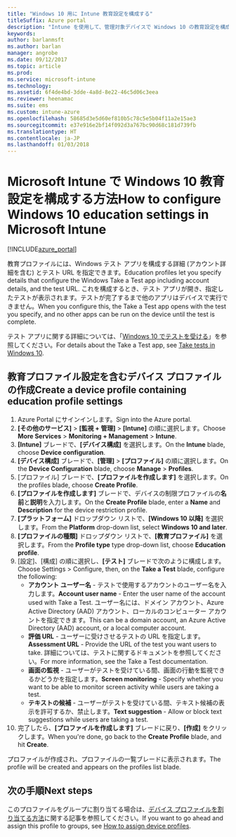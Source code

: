 ```yaml
---
title: "Windows 10 用に Intune 教育設定を構成する"
titleSuffix: Azure portal
description: "Intune を使用して、管理対象デバイスで Windows 10 の教育設定を構成する方法について説明します。\""
keywords: 
author: barlanmsft
ms.author: barlan
manager: angrobe
ms.date: 09/12/2017
ms.topic: article
ms.prod: 
ms.service: microsoft-intune
ms.technology: 
ms.assetid: 6f4de4bd-3dde-4a8d-8e22-46c5d06c3eea
ms.reviewer: heenamac
ms.suite: ems
ms.custom: intune-azure
ms.openlocfilehash: 58685d3e5d60ef810b5c78c5e5b04f11a2e15ae3
ms.sourcegitcommit: e37e916e2bf14f092d3a767bc90d68c181d739fb
ms.translationtype: HT
ms.contentlocale: ja-JP
ms.lasthandoff: 01/03/2018
---
```

# <a name="how-to-configure-windows-10-education-settings-in-microsoft-intune"></a><span data-ttu-id="d0111-103">Microsoft Intune で Windows 10 教育設定を構成する方法</span><span class="sxs-lookup"><span data-stu-id="d0111-103">How to configure Windows 10 education settings in Microsoft Intune</span></span>

[!INCLUDE[azure_portal](./includes/azure_portal.md)]

<span data-ttu-id="d0111-104">教育プロファイルには、Windows テスト アプリを構成する詳細 (アカウント詳細を含む) とテスト URL を指定できます。</span><span class="sxs-lookup"><span data-stu-id="d0111-104">Education profiles let you specify details that configure the Windows Take a Test app including account details, and the test URL.</span></span> <span data-ttu-id="d0111-105">これを構成するとき、テスト アプリが開き、指定したテストが表示されます。テストが完了するまで他のアプリはデバイスで実行できません。</span><span class="sxs-lookup"><span data-stu-id="d0111-105">When you configure this, the Take a Test app opens with the test you specify, and no other apps can be run on the device until the test is complete.</span></span>

<span data-ttu-id="d0111-106">テスト アプリに関する詳細については、「[Windows 10 でテストを受ける](https://docs.microsoft.com/education/windows/take-tests-in-windows-10)」を参照してください。</span><span class="sxs-lookup"><span data-stu-id="d0111-106">For details about the Take a Test app, see [Take tests in Windows 10](https://docs.microsoft.com/education/windows/take-tests-in-windows-10).</span></span>

## <a name="create-a-device-profile-containing-education-profile-settings"></a><span data-ttu-id="d0111-107">教育プロファイル設定を含むデバイス プロファイルの作成</span><span class="sxs-lookup"><span data-stu-id="d0111-107">Create a device profile containing education profile settings</span></span>

1. <span data-ttu-id="d0111-108">Azure Portal にサインインします。</span><span class="sxs-lookup"><span data-stu-id="d0111-108">Sign into the Azure portal.</span></span>
2. <span data-ttu-id="d0111-109">**[その他のサービス]** > **[監視 + 管理]** > **[Intune]** の順に選択します。</span><span class="sxs-lookup"><span data-stu-id="d0111-109">Choose **More Services** > **Monitoring + Management** > **Intune**.</span></span>
3. <span data-ttu-id="d0111-110">**[Intune]** ブレードで、**[デバイス構成]** を選択します。</span><span class="sxs-lookup"><span data-stu-id="d0111-110">On the **Intune** blade, choose **Device configuration**.</span></span>
2. <span data-ttu-id="d0111-111">**[デバイス構成]** ブレードで、**[管理]** > **[プロファイル]** の順に選択します。</span><span class="sxs-lookup"><span data-stu-id="d0111-111">On the **Device Configuration** blade, choose **Manage** > **Profiles**.</span></span>
3. <span data-ttu-id="d0111-112">[プロファイル] ブレードで、**[プロファイルを作成します]** を選択します。</span><span class="sxs-lookup"><span data-stu-id="d0111-112">On the profiles blade, choose **Create Profile**.</span></span>
4. <span data-ttu-id="d0111-113">**[プロファイルを作成します]** ブレードで、デバイスの制限プロファイルの**名前**と**説明**を入力します。</span><span class="sxs-lookup"><span data-stu-id="d0111-113">On the **Create Profile** blade, enter a **Name** and **Description** for the device restriction profile.</span></span>
5. <span data-ttu-id="d0111-114">**[プラットフォーム]** ドロップダウン リストで、**[Windows 10 以降]** を選択します。</span><span class="sxs-lookup"><span data-stu-id="d0111-114">From the **Platform** drop-down list, select **Windows 10 and later**.</span></span>
6. <span data-ttu-id="d0111-115">**[プロファイルの種類]** ドロップダウン リストで、**[教育プロファイル]** を選択します。</span><span class="sxs-lookup"><span data-stu-id="d0111-115">From the **Profile type** type drop-down list, choose **Education profile**.</span></span> 
7. <span data-ttu-id="d0111-116">[設定]、[構成] の順に選択し、**[テスト]** ブレードで次のように構成します。</span><span class="sxs-lookup"><span data-stu-id="d0111-116">Choose Settings > Configure, then, on the **Take a Test** blade, configure the following:</span></span>
    - <span data-ttu-id="d0111-117">**アカウント ユーザー名** - テストで使用するアカウントのユーザー名を入力します。</span><span class="sxs-lookup"><span data-stu-id="d0111-117">**Account user name** - Enter the user name of the account used with Take a Test.</span></span> <span data-ttu-id="d0111-118">ユーザー名には、ドメイン アカウント、Azure Active Directory (AAD) アカウント、ローカルのコンピューター アカウントを指定できます。</span><span class="sxs-lookup"><span data-stu-id="d0111-118">This can be a domain account, an Azure Active Directory (AAD) account, or a local computer account.</span></span>
    - <span data-ttu-id="d0111-119">**評価 URL** - ユーザーに受けさせるテストの URL を指定します。</span><span class="sxs-lookup"><span data-stu-id="d0111-119">**Assessment URL** - Provide the URL of the test you want users to take.</span></span> <span data-ttu-id="d0111-120">詳細については、テストに関するドキュメントを参照してください。</span><span class="sxs-lookup"><span data-stu-id="d0111-120">For more information, see the Take a Test documentation.</span></span>
    - <span data-ttu-id="d0111-121">**画面の監視** - ユーザーがテストを受けている間、画面の行動を監視できるかどうかを指定します。</span><span class="sxs-lookup"><span data-stu-id="d0111-121">**Screen monitoring** - Specify whether you want to be able to monitor screen activity while users are taking a test.</span></span>
    - <span data-ttu-id="d0111-122">**テキストの候補** - ユーザーがテストを受けている間、テキスト候補の表示を許可するか、禁止します。</span><span class="sxs-lookup"><span data-stu-id="d0111-122">**Text suggestion** - Allow or block text suggestions while users are taking a test.</span></span>
8. <span data-ttu-id="d0111-123">完了したら、**[プロファイルを作成します]** ブレードに戻り、**[作成]** をクリックします。</span><span class="sxs-lookup"><span data-stu-id="d0111-123">When you're done, go back to the **Create Profile** blade, and hit **Create**.</span></span>

<span data-ttu-id="d0111-124">プロファイルが作成され、プロファイルの一覧ブレードに表示されます。</span><span class="sxs-lookup"><span data-stu-id="d0111-124">The profile will be created and appears on the profiles list blade.</span></span>

## <a name="next-steps"></a><span data-ttu-id="d0111-125">次の手順</span><span class="sxs-lookup"><span data-stu-id="d0111-125">Next steps</span></span>

<span data-ttu-id="d0111-126">このプロファイルをグループに割り当てる場合は、[デバイス プロファイルを割り当てる方法](device-profile-assign.md)に関する記事を参照してください。</span><span class="sxs-lookup"><span data-stu-id="d0111-126">If you want to go ahead and assign this profile to groups, see [How to assign device profiles](device-profile-assign.md).</span></span>



